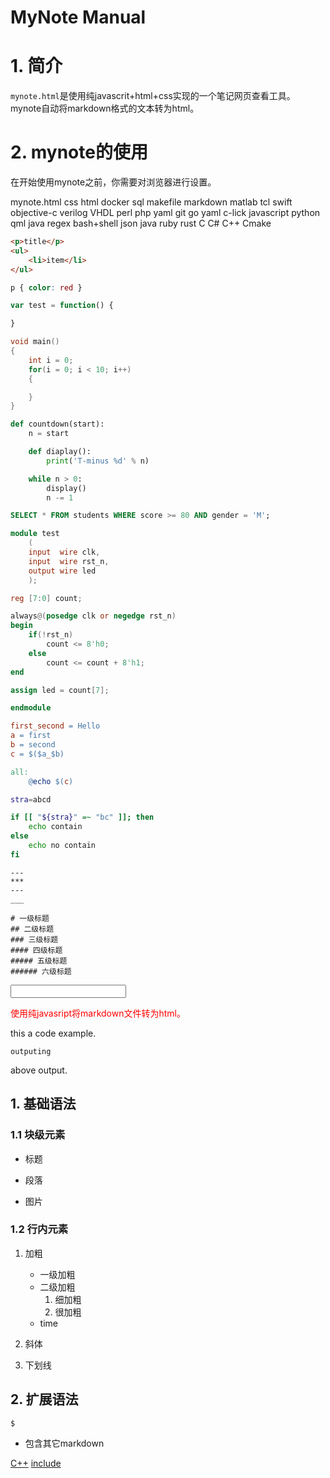 # MyNote Manual #

# 1. 简介

`mynote.html`是使用纯javascrit+html+css实现的一个笔记网页查看工具。mynote自动将markdown格式的文本转为html。

# 2. mynote的使用

在开始使用mynote之前，你需要对浏览器进行设置。


mynote.html
css
html
docker
sql
makefile
markdown
matlab
tcl
swift
objective-c
verilog
VHDL
perl
php
yaml
git
go
yaml
c-lick
javascript
python
qml
java
regex
bash+shell
json
java
ruby
rust
C
C#
C++
Cmake

``` html
<p>title</p>
<ul>
    <li>item</li>
</ul>
```

``` css
p { color: red }
```

``` javascript
var test = function() {

}
```

``` c
void main()
{
    int i = 0;
    for(i = 0; i < 10; i++)
    {

    }
}
```

``` Python
def countdown(start):
    n = start

    def diaplay():
        print('T-minus %d' % n)

    while n > 0:
        display()
        n -= 1
```

``` sql
SELECT * FROM students WHERE score >= 80 AND gender = 'M';
```

``` verilog
module test
    (
    input  wire clk,
    input  wire rst_n,
    output wire led
    );

reg [7:0] count;

always@(posedge clk or negedge rst_n)
begin
    if(!rst_n)
        count <= 8'h0;
    else 
        count <= count + 8'h1;
end

assign led = count[7];

endmodule
```

``` makefile
first_second = Hello      
a = first      
b = second      
c = $($a_$b)　　　    

all:      
    @echo $(c) 
```

``` bash
stra=abcd

if [[ "${stra}" =~ "bc" ]]; then
    echo contain
else
    echo no contain
fi
```

```
---
***
---
___
```


```
# 一级标题  
## 二级标题  
### 三级标题  
#### 四级标题  
##### 五级标题  
###### 六级标题 
```

<script>
function myFunction(){
    var x = document.getElementById("uname");
    x.value = x.value.toUpperCase();
}
</script>

<input type="text" id="uname" onchange="myFunction()">

<p id="pt">使用纯javasript将markdown文件转为html。</p>

<style id="style:css/mycss.css">

#pt {
    color: red;
}
</style>





<script>
    console.log('wolrd');
</script>

this a code example.


```
outputing
```
above output.

## 1. 基础语法

### 1.1 块级元素

- 标题


- 段落
- 图片

### 1.2 行内元素

1. 加粗
    - 一级加粗
    - 二级加粗
        1. 细加粗
        2. 很加粗
    - time

2. 斜体
3. 下划线

## 2. 扩展语法

`$`

- 包含其它markdown

[C++](./include.md)
[include](./include1.md)
